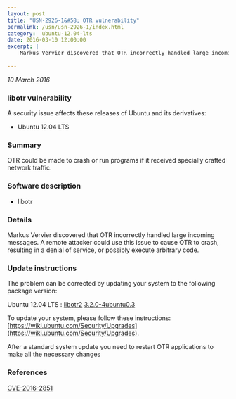 ```yaml
---
layout: post
title: "USN-2926-1&#58; OTR vulnerability"
permalink: /usn/usn-2926-1/index.html
category:  ubuntu-12.04-lts
date: 2016-03-10 12:00:00
excerpt: |
    Markus Vervier discovered that OTR incorrectly handled large incoming messages. A remote attacker could use this issue to cause OTR to crash, resulting in a denial of service, or possibly execute arbitrary code. 
    
--- 
```

 
 

*10 March 2016*

### libotr vulnerability

A security issue affects these releases of Ubuntu and its derivatives:

* Ubuntu 12.04 LTS

### Summary

OTR could be made to crash or run programs if it received specially crafted network traffic.

### Software description

* libotr 

### Details

Markus Vervier discovered that OTR incorrectly handled large incoming messages. A remote attacker could use this issue to cause OTR to crash, resulting in a denial of service, or possibly execute arbitrary code. 

### Update instructions

The problem can be corrected by updating your system to the following package version:

Ubuntu 12.04 LTS
 : [libotr2](https://launchpad.net/ubuntu/+source/libotr) <span> [3.2.0-4ubuntu0.3](https://launchpad.net/ubuntu/+source/libotr/3.2.0-4ubuntu0.3) </span> 

To update your system, please follow these instructions: [https://wiki.ubuntu.com/Security/Upgrades](https://wiki.ubuntu.com/Security/Upgrades).

After a standard system update you need to restart OTR applications to make all the necessary changes 

### References

 
 [CVE-2016-2851](http://people.ubuntu.com/~ubuntu-security/cve/CVE-2016-2851)
 

